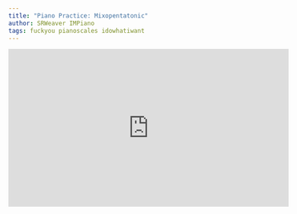 ```yaml
---
title: "Piano Practice: Mixopentatonic"
author: SRWeaver IMPiano
tags: fuckyou pianoscales idowhatiwant
---
```

<iframe width="560" height="315" src="https://www.youtube.com/embed/BvnE70zHyoU" title="YouTube video player" frameborder="0" allow="accelerometer; autoplay; clipboard-write; encrypted-media; gyroscope; picture-in-picture" allowfullscreen></iframe>
